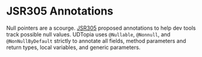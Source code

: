 # JSR305 Annotations

Null pointers are a scourge.
[JSR305][jsr305] proposed annotations to help dev tools track possible null values.
UDTopia uses `@Nullable`, `@Nonnull`, and `@NonNullByDefault` strictly to annotate all fields, method parameters and return types, local variables, and generic parameters.

[jsr305]: https://jcp.org/en/jsr/detail?id=305
